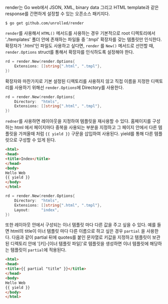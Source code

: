 render는 Go web에서 JSON, XML, binary data 그리고 HTML template과 같은 response를 간편하게 설정할 수 있는 오픈소스 패키지다.

```terminal
$ go get github.com/unrolled/render
```

`render`를 사용해서 `HTML()` 메서드를 사용하는 경우 기본적으로 root 디렉토리에서 './templates' 폴더 안에 존재하는 파일들 중 '.tmpl' 확장자를 갖는 템플릿만 인식한다. 확장자가 '.html'인 파일도 사용하고 싶다면, `render` 를 `New()` 메서드로 선언할 때, `render.Options` struct를 통해서 확장자를 인식하도록 설정해야 한다.

```go
rd = render.New(render.Options{
    Extensions: []string{".html", ".tmpl"},
})
```

확장자와 마찬가지로 기본 설정된 디렉토리를 사용하지 않고 직접 이름을 지정한 디렉토리를 사용하기 위해선 `render.Options`에 Directory를 사용한다.

```go
rd = render.New(render.Options{
    Directory:  "htmls",
    Extensions: []string{".html", ".tmpl"},
})
```

`redner`를 사용하면 레이아웃을 지정하여 템플릿을 재사용할 수 있다. 홈페이지를 구성하는 html 에서 페이지마다 중복을 사용되는 부분을 지정하고 그 페이지 안에서 다른 템플릿을 가져올때 처럼 `{{ yield }}` 구문을 삽입하여 사용된다. yield를 통해 다른 템플릿으로 구성할 수 있게 된다.

```html
<html>
<head>
<title>Index</title>
</head>
<body>
Hello Web 
{{ yield }}
</body>
</html>
```

```go
rd = render.New(render.Options{
    Directory:  "htmls",
    Extensions: []string{".html", ".tmpl"},
    Layout:     "index",
})
```

또한 레이아웃 안에서 구성되는 이너 템플릿 마다 다른 값을 주고 싶을 수 있다. 예를 들면 html의 title이 이너 템플릿 마다 다른 이름으로 하고 싶은 경우 `partial` 을 사용한다. 다음과 같이 partial 뒤에 quotes를 붙인 문자열로 키값을 지정하고 템플릿이 보관된 디렉토리 안에 '[키]-[이너 템플릿 파일]'로 템플릿을 생성하면 이너 템플릿에 해당하는 템플릿이 `partial`에 적용된다.

```html
<html>
<head>
<title>{{ partial "title" }}</title>
</head>
<body>
Hello Web 
{{ yield }}
</body>
</html>
```